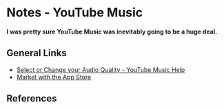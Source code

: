 # Notes - YouTube Music

**I was pretty sure YouTube Music was inevitably going to be a huge deal.**


## General Links

- [Select or Change your Audio Quality - YouTube Music Help](https://support.google.com/youtubemusic/answer/9076559?hl=en#zippy=%2Caudio-quality-on-mobile-network)
- [Market with the App Store](https://tools.applemediaservices.com/app/1017492454)


## References

